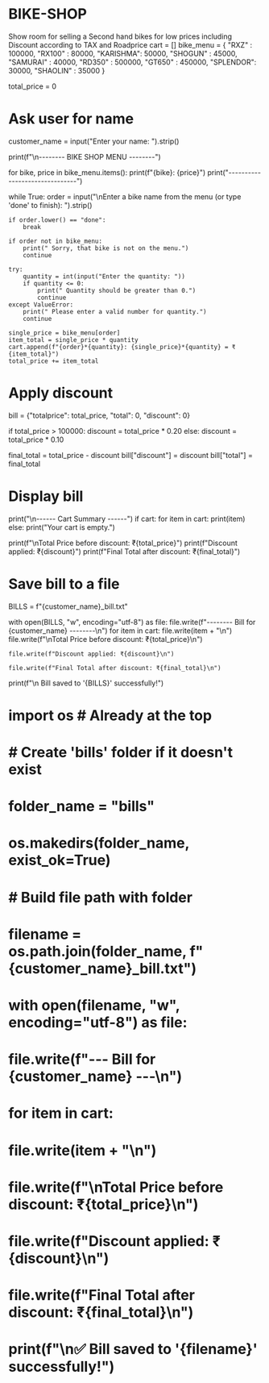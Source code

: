 # BIKE-SHOP
Show room for selling a Second hand bikes for low prices including Discount according to TAX and Roadprice
cart = []
bike_menu = {
    "RXZ"     : 100000, 
    "RX100"   : 80000, 
    "KARISHMA": 50000, 
    "SHOGUN"  : 45000, 
    "SAMURAI" : 40000, 
    "RD350"   : 500000, 
    "GT650"   : 450000, 
    "SPLENDOR": 30000, 
    "SHAOLIN" : 35000
}

total_price = 0

# Ask user for name
customer_name = input("Enter your name: ").strip()

print(f"\n-------- BIKE SHOP MENU --------")

for bike, price in bike_menu.items():
    print(f"{bike}: {price}")
print("-------------------------------")

while True:
    order = input("\nEnter a bike name from the menu (or type 'done' to finish): ").strip()

    if order.lower() == "done":
        break

    if order not in bike_menu:
        print(" Sorry, that bike is not on the menu.")
        continue

    try:
        quantity = int(input("Enter the quantity: "))
        if quantity <= 0:
            print(" Quantity should be greater than 0.")
            continue
    except ValueError:
        print(" Please enter a valid number for quantity.")
        continue

    single_price = bike_menu[order]
    item_total = single_price * quantity
    cart.append(f"{order}*{quantity}: {single_price}*{quantity} = ₹{item_total}")
    total_price += item_total

# Apply discount
bill = {"totalprice": total_price, "total": 0, "discount": 0}

if total_price > 100000:
    discount = total_price * 0.20
else:
    discount = total_price * 0.10

final_total = total_price - discount
bill["discount"] = discount
bill["total"] = final_total

# Display bill
print("\n------ Cart Summary ------")
if cart:
    for item in cart:
        print(item)
else:
    print("Your cart is empty.")

print(f"\nTotal Price before discount: ₹{total_price}")
print(f"Discount applied: ₹{discount}")
print(f"Final Total after discount: ₹{final_total}")




# Save bill to a file
BILLS = f"{customer_name}_bill.txt"

with open(BILLS, "w", encoding="utf-8") as file:
    file.write(f"-------- Bill for {customer_name} --------\n")
    for item in cart:
        file.write(item + "\n")
    file.write(f"\nTotal Price before discount: ₹{total_price}\n")
    
    file.write(f"Discount applied: ₹{discount}\n")
    
    file.write(f"Final Total after discount: ₹{final_total}\n")

print(f"\n Bill saved to '{BILLS}' successfully!")



# import os  # Already at the top

# # Create 'bills' folder if it doesn't exist
# folder_name = "bills"
# os.makedirs(folder_name, exist_ok=True)

# # Build file path with folder
# filename = os.path.join(folder_name, f"{customer_name}_bill.txt")

# with open(filename, "w", encoding="utf-8") as file:
#     file.write(f"--- Bill for {customer_name} ---\n")
#     for item in cart:
#         file.write(item + "\n")
#     file.write(f"\nTotal Price before discount: ₹{total_price}\n")
#     file.write(f"Discount applied: ₹{discount}\n")
#     file.write(f"Final Total after discount: ₹{final_total}\n")

# print(f"\n✅ Bill saved to '{filename}' successfully!")
